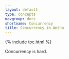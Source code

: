 ```yaml
---
layout: default
type: concepts
navgroup: docs
shortname: Concurrency
title: Concurrency in Antha
---
```

{% include toc.html %}

Concurrency is hard.